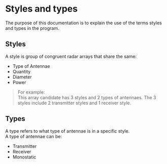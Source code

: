 # Styles and types
The purpose of this documentation is to explain the use of the terms styles and types in the program.

## Styles
A style is group of congruent radar arrays that share the same:

- Type of Antennae
- Quantity​
- Diameter​
- Power​

> For example: <br>
This array candidate has 3 styles and 2 types of antennaes. The 3 styles include 2 transmitter styles and 1 receiver style.
> 

## Types
A type refers to what type of antennae is in a specific style. <br>
A type of antennae can be:
- Transmitter
- Receiver
- Monostatic
